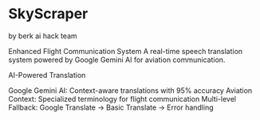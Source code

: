 # SkyScraper

by berk ai hack team

 Enhanced Flight Communication System
A real-time speech translation system powered by Google Gemini AI for aviation communication.

 AI-Powered Translation

Google Gemini AI: Context-aware translations with 95% accuracy
Aviation Context: Specialized terminology for flight communication
Multi-level Fallback: Google Translate → Basic Translate → Error handling

